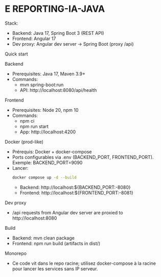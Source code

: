 # E REPORTING-IA-JAVA

Stack:
- Backend: Java 17, Spring Boot 3 (REST API)
- Frontend: Angular 17
- Dev proxy: Angular dev server -> Spring Boot (proxy /api)

Quick start

Backend
- Prerequisites: Java 17, Maven 3.9+
- Commands:
  - mvn spring-boot:run
  - API: http://localhost:8080/api/health

Frontend
- Prerequisites: Node 20, npm 10
- Commands:
  - npm ci
  - npm run start
  - App: http://localhost:4200

Docker (prod-like)
- Prérequis: Docker + docker-compose
- Ports configurables via .env (BACKEND_PORT, FRONTEND_PORT). Exemple: BACKEND_PORT=9090
- Lancer:
  ```bash
  docker compose up -d --build
  ```
  - Backend: http://localhost:${BACKEND_PORT:-8080}
  - Frontend: http://localhost:${FRONTEND_PORT:-8081}

Dev proxy
- /api requests from Angular dev server are proxied to http://localhost:8080

Build
- Backend: mvn clean package
- Frontend: npm run build (artifacts in dist/)

Monorepo
- Ce code vit dans le repo racine; utilisez docker-compose à la racine pour lancer les services sans IP serveur.